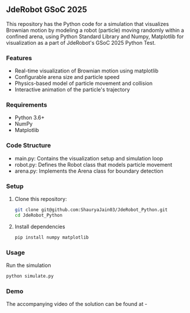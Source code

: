 ## JdeRobot GSoC 2025
This repository has the Python code for a simulation that visualizes Brownian motion by modeling a robot (particle) moving randomly within a confined arena, using Python Standard Library and Numpy, Matplotlib for visualization as a part of JdeRobot's GSoC 2025 Python Test.

### Features
- Real-time visualization of Brownian motion using matplotlib
- Configurable arena size and particle speed
- Physics-based model of particle movement and collision
- Interactive animation of the particle's trajectory

### Requirements

- Python 3.6+
- NumPy
- Matplotlib

### Code Structure

- main.py: Contains the visualization setup and simulation loop
- robot.py: Defines the Robot class that models particle movement
- arena.py: Implements the Arena class for boundary detection

### Setup

1. Clone this repository:
   ```sh
   git clone git@github.com:ShauryaJain03/JdeRobot_Python.git
   cd JdeRobot_Python
   ```
   
2. Install dependencies
   ```sh
   pip install numpy matplotlib
   ```

### Usage

Run the simulation

   ```sh
   python simulate.py
   ```
### Demo

The accompanying video of the solution can be found at - 


